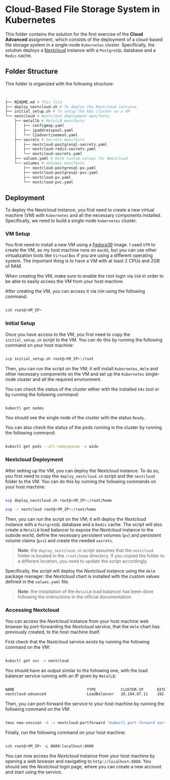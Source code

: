 # Cloud-Based File Storage System in Kubernetes

This folder contains the solution for the first exercise of the **Cloud Advanced** assignment, which consists of the deployment of a cloud-based file storage system in a single-node `Kubernetes` cluster. Specifically, the solution deploys a [Nextcloud](https://nextcloud.com/) instance with a `PostgreSQL` database and a `Redis` cache.

## Folder Structure

This folder is organized with the following structure:

``` bash

.
├── README.md # This file
├── deploy_nextcloud.sh # To deploy the Nextcloud instance
├── initial_setup.sh # To setup the k8s cluster on a VM
└── nextcloud # Nextcloud deployment manifests
    ├── metallb # MetalLB manifests
    │   ├── configmap.yaml
    │   ├── ipaddresspool.yaml
    │   └── l2advertisement.yaml
    ├── secrets # Secrets manifests
    │   ├── nextcloud-postgresql-secrets.yaml
    │   ├── nextcloud-redis-secrets.yaml
    │   └── nextcloud-secrets.yaml
    ├── values.yaml # Helm custom values for Nextcloud
    └── volumes # Volumes manifests
        ├── nextcloud-postgresql-pv.yaml
        ├── nextcloud-postgresql-pvc.yaml
        ├── nextcloud-pv.yaml
        └── nextcloud-pvc.yaml

```

## Deployment

To deploy the Nextcloud instance, you first need to create a new virtual machine (VM) with `Kubernetes` and all the necessary components installed. Specifically, we need to build a single-node `Kubernetes` cluster.

### VM Setup

You first need to install a new VM using a [Fedora39](https://fedoraproject.org/server/download) image. I used `UTM` to create the VM, as my host machine runs on `macOS`, but you can use other virtualization tools like `VirtualBox` if you are using a different operating system. The important thing is to have a VM with at least 2 CPUs and 2GB of RAM.

When creating the VM, make sure to enable the root login via `SSH` in order to be able to easily access the VM from your host machine. 

After creating the VM, you can access it via `SSH` using the following command:

``` bash

ssh root@<VM_IP>

```

### Initial Setup

Once you have access to the VM, you first need to copy the `initial_setup.sh` script to the VM. You can do this by running the following command on your host machine:

``` bash

scp initial_setup.sh root@<VM_IP>:/root

```

Then, you can run the script on the VM; it will install `Kubernetes`, `Helm` and other necessary components on the VM and set up the `Kubernetes` single-node cluster and all the required environment.

You can check the status of the cluster either with the installed `k9s` tool or by running the following command:

``` bash

kubectl get nodes

```

You should see the single node of the cluster with the status `Ready`.

You can also check the status of the pods running in the cluster by running the following command:

``` bash

kubectl get pods --all-namespaces -o wide

```

### Nextcloud Deployment

After setting up the VM, you can deploy the Nextcloud instance. To do so, you first need to copy the `deploy_nextcloud.sh` script and the `nextcloud` folder to the VM. You can do this by running the following commands on your host machine:

``` bash

scp deploy_nextcloud.sh root@<VM_IP>:/root/home

scp -r nextcloud root@<VM_IP>:/root/home

```

Then, you can run the script on the VM; it will deploy the *Nextcloud* instance with a `PostgreSQL` database and a `Redis` cache. The script will also create a `MetalLB` load balancer to expose the *Nextcloud* instance to the outside world, define the necessary persistent volumes (`pv`) and persistent volume claims (`pvc`) and create the needed `secrets`.

>**Note**: the `deploy_nextcloud.sh` script assumes that the `nextcloud` folder is located in the `/root/home` directory. If you copied the folder to a different location, you need to update the script accordingly.

Specifically, the script will deploy the *Nextcloud* instance using the `Helm` package manager: the *Nextcloud* chart is installed with the custom values defined in the `values.yaml` file.

>**Note**: the installation of the `MetalLB` load balancer has been done following the instructions in the official documentation.

### Accessing Nextcloud

You can access the *Nextcloud* instance from your host machine web browser by port-forwarding the *Nextcloud* service, that the `Helm` chart has previously created, to the host machine itself.

First check that the *Nextcloud* service exists by running the following command on the VM:

``` bash

kubectl get svc -n nextcloud

```

You should have an output similar to the following one, with the load balancer service running with an IP given by `MetalLB`:

``` bash

NAME                                TYPE           CLUSTER-IP      EXTERNAL-IP       PORT(S)          AGE
nextcloud-advanced                  LoadBalancer   10.104.87.11    192.168.121.200   8080:31250/TCP   4d

```

Then, you can port-forward the service to your host machine by running the following command on the VM:

``` bash

tmux new-session -d -s nextcloud-portforward "kubectl port-forward service/nextcloud-advanced 8080:8080 --address 0.0.0.0 -n nextcloud"

```

Finally, run the following command on your host machine:

``` bash

ssh root@<VM_IP> -L 8080:localhost:8080

```

You can now access the *Nextcloud* instance from your host machine by opening a web browser and navigating to `http://localhost:8080`. You should see the *Nextcloud* login page, where you can create a new account and start using the service.
